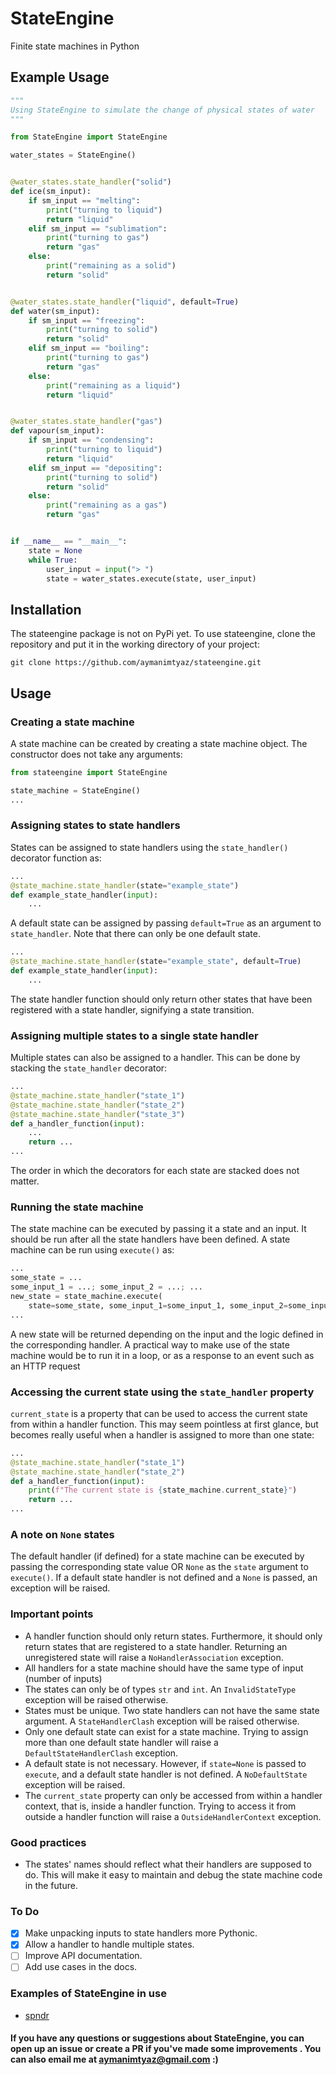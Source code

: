 # StateEngine
Finite state machines in Python

## Example Usage
```python
"""
Using StateEngine to simulate the change of physical states of water
"""

from StateEngine import StateEngine

water_states = StateEngine()


@water_states.state_handler("solid")
def ice(sm_input):
    if sm_input == "melting":
        print("turning to liquid")
        return "liquid"
    elif sm_input == "sublimation":
        print("turning to gas")
        return "gas"
    else:
        print("remaining as a solid")
        return "solid"


@water_states.state_handler("liquid", default=True)
def water(sm_input):
    if sm_input == "freezing":
        print("turning to solid")
        return "solid"
    elif sm_input == "boiling":
        print("turning to gas")
        return "gas"
    else:
        print("remaining as a liquid")
        return "liquid"


@water_states.state_handler("gas")
def vapour(sm_input):
    if sm_input == "condensing":
        print("turning to liquid")
        return "liquid"
    elif sm_input == "depositing":
        print("turning to solid")
        return "solid"
    else:
        print("remaining as a gas")
        return "gas"


if __name__ == "__main__":
    state = None
    while True:
        user_input = input("> ")
        state = water_states.execute(state, user_input)


```

## Installation
The stateengine package is not on PyPi yet. To use stateengine, clone the repository and put it in the working directory of your project:
```
git clone https://github.com/aymanimtyaz/stateengine.git
```

## Usage
### Creating a state machine
A state machine can be created by creating a state machine object. The constructor does not take any arguments:
```python
from stateengine import StateEngine

state_machine = StateEngine()
...
```

### Assigning states to state handlers
States can be assigned to state handlers using the ```state_handler()```  decorator function as:
```python
...
@state_machine.state_handler(state="example_state")
def example_state_handler(input):
	... 
```
A default state can be assigned by passing ```default=True``` as an argument to ```state_handler```. Note that there can only be one default state.
```python
...
@state_machine.state_handler(state="example_state", default=True)
def example_state_handler(input):
	... 
```
The state handler function should only return other states that have been registered with a state handler, signifying a state transition.

### Assigning multiple states to a single state handler
Multiple states can also be assigned to a handler. This can be done by stacking the ```state_handler``` decorator:
```python
...
@state_machine.state_handler("state_1")
@state_machine.state_handler("state_2")
@state_machine.state_handler("state_3")
def a_handler_function(input):
	...
	return ...
...
```
The order in which the decorators for each state are stacked does not matter.

### Running the state machine
The state machine can be executed by passing it a state and an input. It should be run after all the state handlers have been defined. A state machine can be run using ```execute()``` as:
```python
...
some_state = ...
some_input_1 = ...; some_input_2 = ...; ...
new_state = state_machine.execute(
	state=some_state, some_input_1=some_input_1, some_input_2=some_input_2, ...)
...
```
A new state will be returned depending on the input and the logic defined in the corresponding handler.
A practical way to make use of the state machine would be to run it in a loop, or as a response to an event such as an HTTP request

### Accessing the current state using the ```state_handler``` property
```current_state``` is a property that can be used to access the current state from within a handler function. This may seem pointless at first glance, but becomes really useful when a handler is assigned to more than one state:
```python
...
@state_machine.state_handler("state_1")
@state_machine.state_handler("state_2")
def a_handler_function(input):
	print(f"The current state is {state_machine.current_state}")
	return ...
...
```

### A note on ```None``` states
The default handler (if defined) for a state machine can be executed by passing the corresponding state value OR ```None``` as the ```state``` argument to ```execute()```. If a default state handler is not defined and a ```None``` is passed, an exception will be raised.

### Important points
- A handler function should only return states. Furthermore, it should only return states that are registered to a state handler. Returning an unregistered state will raise a ```NoHandlerAssociation``` exception.
- All handlers for a state machine should have the same type of input (number of inputs)
- The states can only be of types ```str``` and ```int```. An ```InvalidStateType``` exception will be raised otherwise.
- States must be unique. Two state handlers can not have the same state argument. A ```StateHandlerClash``` exception will be raised otherwise.
- Only one default state can exist for a state machine. Trying to assign more than one default state handler will raise a ```DefaultStateHandlerClash``` exception.
- A default state is not necessary. However, if ```state=None``` is passed to ```execute```, and a default state handler is not defined. A ```NoDefaultState``` exception will be raised.
- The ```current_state``` property can only be accessed from within a handler context, that is, inside a handler function. Trying to access it from outside a handler function will raise a ```OutsideHandlerContext``` exception.

### Good practices
- The states' names should reflect what their handlers are supposed to do. This will make it easy to maintain and debug the state machine code in the future.

### To Do
- [x] Make unpacking inputs to state handlers more Pythonic.
- [x] Allow a handler to handle multiple states.
- [ ] Improve API documentation.
- [ ] Add use cases in the docs.

### Examples of StateEngine in use
- [spndr](https://github.com/aymanimtyaz/spndr)

#### If you have any questions or suggestions about StateEngine, you can open up an issue or create a PR if you've made some improvements . You can also email me at aymanimtyaz@gmail.com :)